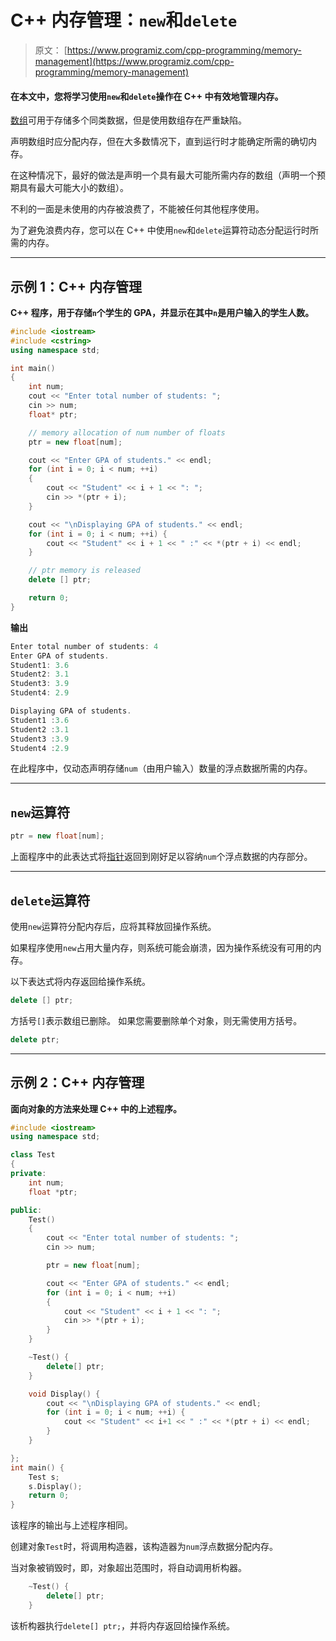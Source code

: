 # C++ 内存管理：`new`和`delete`

> 原文： [https://www.programiz.com/cpp-programming/memory-management](https://www.programiz.com/cpp-programming/memory-management)

#### 在本文中，您将学习使用`new`和`delete`操作在 C++ 中有效地管理内存。

[数组](/cpp-programming/arrays "C++ Arrays")可用于存储多个同类数据，但是使用数组存在严重缺陷。

声明数组时应分配内存，但在大多数情况下，直到运行时才能确定所需的确切内存。

在这种情况下，最好的做法是声明一个具有最大可能所需内存的数组（声明一个预期具有最大可能大小的数组）。

不利的一面是未使用的内存被浪费了，不能被任何其他程序使用。

为了避免浪费内存，您可以在 C++ 中使用`new`和`delete`运算符动态分配运行时所需的内存。

* * *

## 示例 1：C++ 内存管理

**C++ 程序，用于存储`n`个学生的 GPA，并显示在其中`n`是用户输入的学生人数。**

```cpp
#include <iostream>
#include <cstring>
using namespace std;

int main()
{
    int num;
    cout << "Enter total number of students: ";
    cin >> num;
    float* ptr;

    // memory allocation of num number of floats
    ptr = new float[num];

    cout << "Enter GPA of students." << endl;
    for (int i = 0; i < num; ++i)
    {
        cout << "Student" << i + 1 << ": ";
        cin >> *(ptr + i);
    }

    cout << "\nDisplaying GPA of students." << endl;
    for (int i = 0; i < num; ++i) {
        cout << "Student" << i + 1 << " :" << *(ptr + i) << endl;
    }

    // ptr memory is released
    delete [] ptr;

    return 0;
} 
```

**输出**

```cpp
Enter total number of students: 4
Enter GPA of students.
Student1: 3.6
Student2: 3.1
Student3: 3.9
Student4: 2.9

Displaying GPA of students.
Student1 :3.6
Student2 :3.1
Student3 :3.9
Student4 :2.9 
```

在此程序中，仅动态声明存储`num`（由用户输入）数量的浮点数据所需的内存。

* * *

## `new`运算符

```cpp
ptr = new float[num];
```

上面程序中的此表达式将[指针](/cpp-programming/pointers "C++ Pointers")返回到刚好足以容纳`num`个浮点数据的内存部分。

* * *

## `delete`运算符

使用`new`运算符分配内存后，应将其释放回操作系统。

如果程序使用`new`占用大量内存，则系统可能会崩溃，因为操作系统没有可用的内存。

以下表达式将内存返回给操作系统。

```cpp
delete [] ptr;
```

方括号`[]`表示数组已删除。 如果您需要删除单个对象，则无需使用方括号。

```cpp
delete ptr;
```

* * *

## 示例 2：C++ 内存管理

**面向对象的方法来处理 C++ 中的上述程序。**

```cpp
#include <iostream>
using namespace std;

class Test
{
private:
    int num;
    float *ptr;

public:
    Test()
    {
        cout << "Enter total number of students: ";
        cin >> num;

        ptr = new float[num];

        cout << "Enter GPA of students." << endl;
        for (int i = 0; i < num; ++i)
        {
            cout << "Student" << i + 1 << ": ";
            cin >> *(ptr + i);
        }
    }

    ~Test() {
        delete[] ptr;
    }

    void Display() {
        cout << "\nDisplaying GPA of students." << endl;
        for (int i = 0; i < num; ++i) {
            cout << "Student" << i+1 << " :" << *(ptr + i) << endl;
        }
    }

};
int main() {
    Test s;
    s.Display();
    return 0;
} 
```

该程序的输出与上述程序相同。

创建对象`Test`时，将调用构造器，该构造器为`num`浮点数据分配内存。

当对象被销毁时，即，对象超出范围时，将自动调用析构器。

```cpp
    ~Test() {
        delete[] ptr;
    }

```

该析构器执行`delete[] ptr;`，并将内存返回给操作系统。